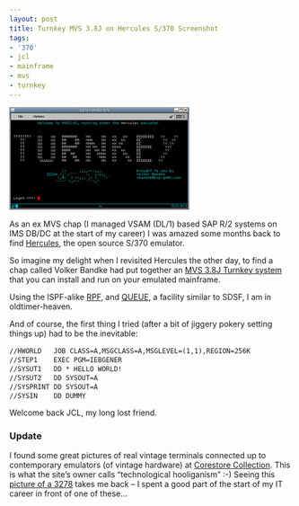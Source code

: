 ```yaml
---
layout: post
title: Turnkey MVS 3.8J on Hercules S/370 Screenshot
tags:
- '370'
- jcl
- mainframe
- mvs
- turnkey
---
```

![Screenshot of Turnkey](/images/2005/05/16264534_127c972adf_n.jpg)

As an ex MVS chap (I managed VSAM (DL/1) based SAP R/2 systems on IMS DB/DC at the start of my career) I was amazed some months back to find [Hercules](http://www.hercules-390.org/), the open source S/370 emulator.

So imagine my delight when I revisited Hercules the other day, to find a chap called Volker Bandke had put together an [MVS 3.8J Turnkey system](http://www.bsp-gmbh.com/turnkey) that you can install and run on your emulated mainframe.

Using the ISPF-alike [RPF](http://www.bsp-gmbh.com/hercules/herc_rpf.html), and [QUEUE](http://www.prycroft6.com.au/vs2sw/index.html), a facility similar to SDSF, I am in oldtimer-heaven.

And of course, the first thing I tried (after a bit of jiggery pokery setting things up) had to be the inevitable:

```text
//HWORLD   JOB CLASS=A,MSGCLASS=A,MSGLEVEL=(1,1),REGION=256K
//STEP1    EXEC PGM=IEBGENER
//SYSUT1   DD * HELLO WORLD!
//SYSUT2   DD SYSOUT=A
//SYSPRINT DD SYSOUT=A
//SYSIN    DD DUMMY
```

Welcome back JCL, my long lost friend.

### Update

I found some great pictures of real vintage terminals connected up to contemporary emulators (of vintage hardware) at [Corestore Collection](http://www.corestore.org/emuterm.htm). This is what the site’s owner calls “technological hooliganism” :-) Seeing this [picture of a 3278](http://www.corestore.org/3278-3.jpg) takes me back – I spent a good part of the start of my IT career in front of one of these…
